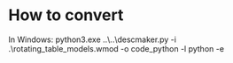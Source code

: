 # How to convert

In Windows: python3.exe ..\\..\descmaker.py -i .\rotating_table_models.wmod -o code_python -l python -e
